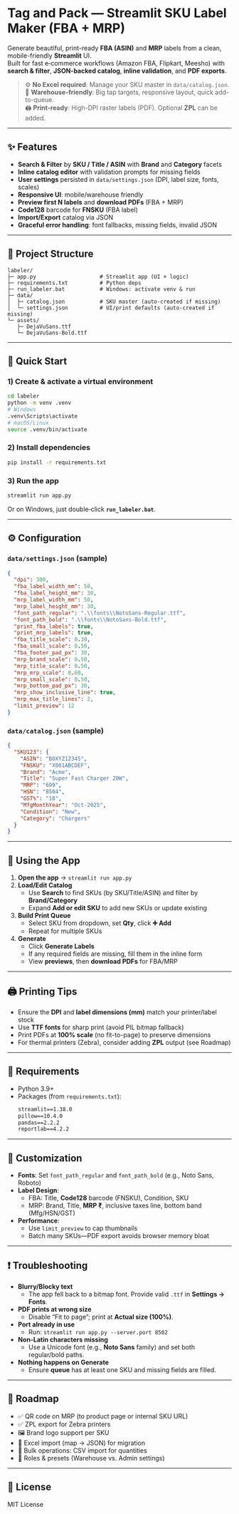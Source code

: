 # Tag and Pack — Streamlit SKU Label Maker (FBA + MRP)

Generate beautiful, print-ready **FBA (ASIN)** and **MRP** labels from a clean, mobile-friendly **Streamlit** UI.  
Built for fast e‑commerce workflows (Amazon FBA, Flipkart, Meesho) with **search & filter**, **JSON-backed catalog**, **inline validation**, and **PDF exports**.

> ⚙️ **No Excel required**: Manage your SKU master in `data/catalog.json`.  
> 🎯 **Warehouse-friendly**: Big tap targets, responsive layout, quick add-to-queue.  
> 🖨️ **Print-ready**: High-DPI raster labels (PDF). Optional **ZPL** can be added.

---

## ✨ Features

- **Search & Filter** by **SKU / Title / ASIN** with **Brand** and **Category** facets
- **Inline catalog editor** with validation prompts for missing fields
- **User settings** persisted in `data/settings.json` (DPI, label size, fonts, scales)
- **Responsive UI**: mobile/warehouse friendly
- **Preview first N labels** and **download PDFs** (FBA + MRP)
- **Code128** barcode for **FNSKU** (FBA label)
- **Import/Export** catalog via JSON
- **Graceful error handling**: font fallbacks, missing fields, invalid JSON

---

## 📁 Project Structure

```
labeler/
├─ app.py                    # Streamlit app (UI + logic)
├─ requirements.txt          # Python deps
├─ run_labeler.bat           # Windows: activate venv & run
├─ data/
│  ├─ catalog.json           # SKU master (auto-created if missing)
│  └─ settings.json          # UI/print defaults (auto-created if missing)
└─ assets/
   ├─ DejaVuSans.ttf
   └─ DejaVuSans-Bold.ttf
```

---

## 🚀 Quick Start

### 1) Create & activate a virtual environment

```bash
cd labeler
python -m venv .venv
# Windows
.venv\Scripts\activate
# macOS/Linux
source .venv/bin/activate
```

### 2) Install dependencies

```bash
pip install -r requirements.txt
```

### 3) Run the app

```bash
streamlit run app.py
```

Or on Windows, just double‑click **`run_labeler.bat`**.

---

## ⚙️ Configuration

### `data/settings.json` (sample)

```json
{
  "dpi": 300,
  "fba_label_width_mm": 50,
  "fba_label_height_mm": 30,
  "mrp_label_width_mm": 50,
  "mrp_label_height_mm": 30,
  "font_path_regular": ".\\fonts\\NotoSans-Regular.ttf",
  "font_path_bold": ".\\fonts\\NotoSans-Bold.ttf",
  "print_fba_labels": true,
  "print_mrp_labels": true,
  "fba_title_scale": 0.30,
  "fba_small_scale": 0.50,
  "fba_footer_pad_px": 30,
  "mrp_brand_scale": 0.50,
  "mrp_title_scale": 0.50,
  "mrp_mrp_scale": 0.60,
  "mrp_small_scale": 0.50,
  "mrp_bottom_pad_px": 30,
  "mrp_show_inclusive_line": true,
  "mrp_max_title_lines": 2,
  "limit_preview": 12
}
```

### `data/catalog.json` (sample)

```json
{
  "SKU123": {
    "ASIN": "B0XYZ12345",
    "FNSKU": "X001ABCDEF",
    "Brand": "Acme",
    "Title": "Super Fast Charger 20W",
    "MRP": "699",
    "HSN": "8504",
    "GST%": "18",
    "MfgMonthYear": "Oct-2025",
    "Condition": "New",
    "Category": "Chargers"
  }
}
```

---

## 🧭 Using the App

1. **Open the app** → `streamlit run app.py`
2. **Load/Edit Catalog**
   - Use **Search** to find SKUs (by SKU/Title/ASIN) and filter by **Brand/Category**
   - Expand **Add or edit SKU** to add new SKUs or update existing
3. **Build Print Queue**
   - Select SKU from dropdown, set **Qty**, click **➕ Add**
   - Repeat for multiple SKUs
4. **Generate**
   - Click **Generate Labels**
   - If any required fields are missing, fill them in the inline form
   - View **previews**, then **download PDFs** for FBA/MRP

---

## 🖨️ Printing Tips

- Ensure the **DPI** and **label dimensions (mm)** match your printer/label stock
- Use **TTF fonts** for sharp print (avoid PIL bitmap fallback)
- Print PDFs at **100% scale** (no fit-to-page) to preserve dimensions
- For thermal printers (Zebra), consider adding **ZPL** output (see Roadmap)

---

## 🧪 Requirements

- Python 3.9+
- Packages (from `requirements.txt`):
  ```txt
  streamlit==1.38.0
  pillow==10.4.0
  pandas==2.2.2
  reportlab==4.2.2
  ```

---

## 🧩 Customization

- **Fonts**: Set `font_path_regular` and `font_path_bold` (e.g., Noto Sans, Roboto)
- **Label Design**:
  - FBA: Title, **Code128** barcode (FNSKU), Condition, SKU
  - MRP: Brand, Title, **MRP ₹**, inclusive taxes line, bottom band (Mfg/HSN/GST)
- **Performance**:
  - Use `limit_preview` to cap thumbnails
  - Batch many SKUs—PDF export avoids browser memory bloat

---

## ❗ Troubleshooting

- **Blurry/Blocky text**
  - The app fell back to a bitmap font. Provide valid `.ttf` in **Settings → Fonts**.
- **PDF prints at wrong size**
  - Disable “Fit to page”; print at **Actual size (100%)**.
- **Port already in use**
  - Run: `streamlit run app.py --server.port 8502`
- **Non-Latin characters missing**
  - Use a Unicode font (e.g., **Noto Sans** family) and set both regular/bold paths.
- **Nothing happens on Generate**
  - Ensure **queue** has at least one SKU and missing fields are filled.

---

## 🔮 Roadmap

- ✅ QR code on MRP (to product page or internal SKU URL)
- ✅ ZPL export for Zebra printers
- 🖼️ Brand logo support per SKU
- 🧩 Excel import (map → JSON) for migration
- 🧾 Bulk operations: CSV import for quantities
- 👤 Roles & presets (Warehouse vs. Admin settings)

---

## 📜 License

MIT License